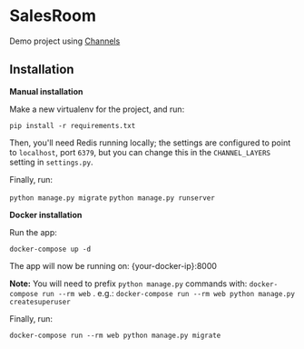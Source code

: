 # SalesRoom

Demo project using [Channels](http://channels.readthedocs.org/)

## Installation

**Manual installation**

Make a new virtualenv for the project, and run:

`pip install -r requirements.txt`

Then, you'll need Redis running locally; the settings are configured to point to `localhost`, port `6379`,  but you can 
change this in the `CHANNEL_LAYERS` setting in `settings.py`.

Finally, run:

`python manage.py migrate`
`python manage.py runserver`

**Docker installation**

Run the app:

`docker-compose up -d`

The app will now be running on: {your-docker-ip}:8000

**Note:** You will need to prefix `python manage.py` commands with: `docker-compose run --rm web` .
e.g.: `docker-compose run --rm web python manage.py createsuperuser`

Finally, run:

`docker-compose run --rm web python manage.py migrate`